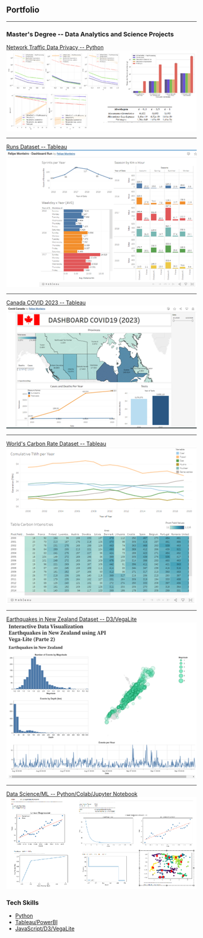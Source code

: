 ## Portfolio

---

### Master's Degree -- Data Analytics and Science Projects

[Network Traffic Data Privacy -- Python](https://github.com/felpsmonteiro/masters-degree-research/blob/main/graphics.py)
<img src="images/msc_project.png?raw=true"/>

---
[Runs Dataset -- Tableau](https://public.tableau.com/app/profile/felipe.monteiro/viz/FelipeMonteiro-DashboardRun/Dashboard1)
<img src="images/runs.png?raw=true"/>

---
[Canada COVID 2023 -- Tableau](https://public.tableau.com/app/profile/felipe.monteiro/viz/CovidCanada_17029350405220/Dashboard1)
<img src="images/CovidCanada.png?raw=true"/>

---
[World's Carbon Rate Dataset -- Tableau](https://public.tableau.com/app/profile/felipe.monteiro/viz/FelipeMonteiro-DashboardFuels/Fuels)
<img src="images/carbon_rates.png?raw=true"/>

---
[Earthquakes in New Zealand Dataset -- D3/VegaLite](https://observablehq.com/d/b592144192fae7eb)
<img src="images/earthquakes_newZealand.png?raw=true"/>

---
[Data Science/ML -- Python/Colab/Jupyter Notebook](https://github.com/felpsmonteiro/machinelearning/)
<img src="images/DataScience.png?raw=true"/>

### Tech Skills

- [Python](https://github.com/felpsmonteiro/masters-degree-research)
- [Tableau/PowerBI](https://public.tableau.com/app/profile/felipe.monteiro/vizzes)
- [JavaScript/D3/VegaLite](https://observablehq.com/@felpsmonteiro)